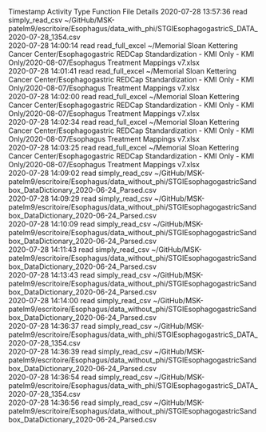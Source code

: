 Timestamp	Activity Type	Function	File	Details
2020-07-28 13:57:36	read	simply_read_csv	~/GitHub/MSK-patelm9/escritoire/Esophagus/data_with_phi/STGIEsophagogastricS_DATA_2020-07-28_1354.csv	
2020-07-28 14:00:14	read	read_full_excel	~/Memorial Sloan Kettering Cancer Center/Esophagogastric REDCap Standardization - KMI Only - KMI Only/2020-08-07/Esophagus Treatment Mappings v7.xlsx	
2020-07-28 14:01:41	read	read_full_excel	~/Memorial Sloan Kettering Cancer Center/Esophagogastric REDCap Standardization - KMI Only - KMI Only/2020-08-07/Esophagus Treatment Mappings v7.xlsx	
2020-07-28 14:02:00	read	read_full_excel	~/Memorial Sloan Kettering Cancer Center/Esophagogastric REDCap Standardization - KMI Only - KMI Only/2020-08-07/Esophagus Treatment Mappings v7.xlsx	
2020-07-28 14:02:34	read	read_full_excel	~/Memorial Sloan Kettering Cancer Center/Esophagogastric REDCap Standardization - KMI Only - KMI Only/2020-08-07/Esophagus Treatment Mappings v7.xlsx	
2020-07-28 14:03:25	read	read_full_excel	~/Memorial Sloan Kettering Cancer Center/Esophagogastric REDCap Standardization - KMI Only - KMI Only/2020-08-07/Esophagus Treatment Mappings v7.xlsx	
2020-07-28 14:09:02	read	simply_read_csv	~/GitHub/MSK-patelm9/escritoire/Esophagus/data_without_phi/STGIEsophagogastricSandbox_DataDictionary_2020-06-24_Parsed.csv	
2020-07-28 14:09:29	read	simply_read_csv	~/GitHub/MSK-patelm9/escritoire/Esophagus/data_without_phi/STGIEsophagogastricSandbox_DataDictionary_2020-06-24_Parsed.csv	
2020-07-28 14:10:09	read	simply_read_csv	~/GitHub/MSK-patelm9/escritoire/Esophagus/data_without_phi/STGIEsophagogastricSandbox_DataDictionary_2020-06-24_Parsed.csv	
2020-07-28 14:11:43	read	simply_read_csv	~/GitHub/MSK-patelm9/escritoire/Esophagus/data_without_phi/STGIEsophagogastricSandbox_DataDictionary_2020-06-24_Parsed.csv	
2020-07-28 14:13:43	read	simply_read_csv	~/GitHub/MSK-patelm9/escritoire/Esophagus/data_without_phi/STGIEsophagogastricSandbox_DataDictionary_2020-06-24_Parsed.csv	
2020-07-28 14:14:00	read	simply_read_csv	~/GitHub/MSK-patelm9/escritoire/Esophagus/data_without_phi/STGIEsophagogastricSandbox_DataDictionary_2020-06-24_Parsed.csv	
2020-07-28 14:36:37	read	simply_read_csv	~/GitHub/MSK-patelm9/escritoire/Esophagus/data_with_phi/STGIEsophagogastricS_DATA_2020-07-28_1354.csv	
2020-07-28 14:36:39	read	simply_read_csv	~/GitHub/MSK-patelm9/escritoire/Esophagus/data_without_phi/STGIEsophagogastricSandbox_DataDictionary_2020-06-24_Parsed.csv	
2020-07-28 14:36:54	read	simply_read_csv	~/GitHub/MSK-patelm9/escritoire/Esophagus/data_with_phi/STGIEsophagogastricS_DATA_2020-07-28_1354.csv	
2020-07-28 14:36:56	read	simply_read_csv	~/GitHub/MSK-patelm9/escritoire/Esophagus/data_without_phi/STGIEsophagogastricSandbox_DataDictionary_2020-06-24_Parsed.csv	
